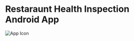 # Restaraunt Health Inspection Android App

![App Icon](/Restaurant%20Health%20Inspector-app/src/main/res/drawable/icon_app_logo.png)
